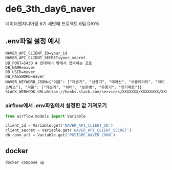 # de6_3th_day6_naver
데이터엔지니어링 6기 세번째 프로젝트 6팀 DAY6

## .env파일 설정 예시
```dotenv
NAVER_API_CLIENT_ID=your_id
NAVER_API_CLIENT_SECRET=your_secret
DB_PORT=5433 # 컨테이너 밖에서 접속하는 포트
DB_NAME=naver
DB_USER=naver
DB_PASSWORD=naver
NAVER_KEYWORD_JSON={"여름": ["제습기", "선풍기", "에어컨", "서큘레이터", "아이스박스"], "겨울": ["가습기", "히터", "보온병", "온풍기", "전기매트"]}
SLACK_WEBHOOK_URL=https://hooks.slack.com/services/XXXXXXX/XXXXXXXX/XXXXXXXXXXXXXX
```

### airflow에서 .env파일에서 설정한 값 가져오기
```python
from airflow.models import Variable

client_id = Variable.get('NAVER_API_CLIENT_ID')
client_secret = Variable.get('NAVER_API_CLIENT_SECRET')
db_conn_url = Variable.get('POSTGRE_NAVER_CONN')

```


## docker 
```shell
docker compose up
```
